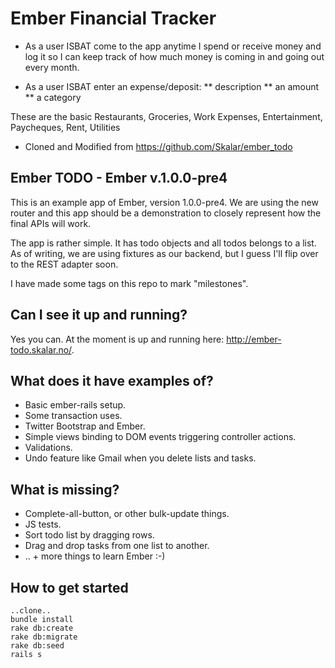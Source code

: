 
Ember Financial Tracker
===============================
* As a user ISBAT come to the app anytime I spend or receive money and log it so I can keep track of how much money is coming in and going out every month.

* As a user ISBAT enter an expense/deposit:
** description
** an amount
** a category

These are the basic Restaurants, Groceries, Work Expenses,  Entertainment, Paycheques, Rent, Utilities



* Cloned and Modified from https://github.com/Skalar/ember_todo

Ember TODO - Ember v.1.0.0-pre4
----------------------------

This is an example app of Ember, version 1.0.0-pre4.
We are using the new router and this app should be a demonstration
to closely represent how the final APIs will work.

The app is rather simple. It has todo objects and all todos belongs to a list.
As of writing, we are using fixtures as our backend, but I guess I'll flip over
to the REST adapter soon.

I have made some tags on this repo to mark "milestones".


Can I see it up and running?
----------------------------
Yes you can. At the moment is up and running here: http://ember-todo.skalar.no/.


What does it have examples of?
------------------------------
* Basic ember-rails setup.
* Some transaction uses.
* Twitter Bootstrap and Ember.
* Simple views binding to DOM events triggering controller actions.
* Validations.
* Undo feature like Gmail when you delete lists and tasks.


What is missing?
----------------
* Complete-all-button, or other bulk-update things.
* JS tests.
* Sort todo list by dragging rows.
* Drag and drop tasks from one list to another.
* .. + more things to learn Ember :-)


How to get started
------------------

```
..clone..
bundle install
rake db:create
rake db:migrate
rake db:seed
rails s
```
